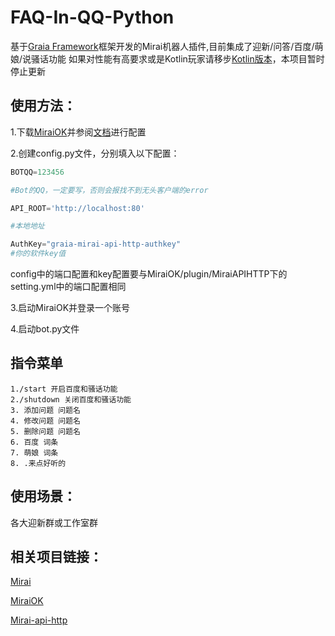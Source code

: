 # FAQ-In-QQ-Python
基于[Graia Framework](https://github.com/GraiaProject/Application)框架开发的Mirai机器人插件,目前集成了迎新/问答/百度/萌娘/说骚话功能
如果对性能有高要求或是Kotlin玩家请移步[Kotlin版本](https://github.com/farewell12345/FAQ-Bot-QQ)，本项目暂时停止更新
## 使用方法：

  1.下载[MiraiOK](https://github.com/LXY1226/MiraiOK)并参阅[文档](https://graiaproject.github.io/Application/)进行配置

  2.创建config.py文件，分别填入以下配置：
   ```python
   BOTQQ=123456
   
   #Bot的QQ，一定要写，否则会报找不到无头客户端的error
   
   API_ROOT='http://localhost:80'

  #本地地址
   
   AuthKey="graia-mirai-api-http-authkey"
  #你的软件key值
   ```
  config中的端口配置和key配置要与MiraiOK/plugin/MiraiAPIHTTP下的setting.yml中的端口配置相同

  3.启动MiraiOK并登录一个账号

  4.启动bot.py文件
  
## 指令菜单
```
1./start 开启百度和骚话功能
2./shutdown 关闭百度和骚话功能
3. 添加问题 问题名
4. 修改问题 问题名
5. 删除问题 问题名
6. 百度 词条
7. 萌娘 词条
8. .来点好听的
```

## 使用场景：

  各大迎新群或工作室群

## 相关项目链接：
  [Mirai](https://github.com/mamoe/mirai)

  [MiraiOK](https://github.com/LXY1226/MiraiOK)

  [Mirai-api-http](https://github.com/project-mirai/mirai-api-http)
